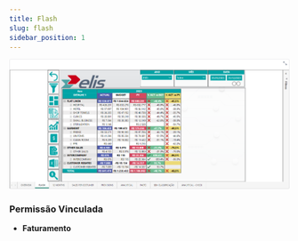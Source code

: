 ```yaml
---
title: Flash
slug: flash
sidebar_position: 1
---
```


![Alt text](image-1.png)





### Permissão Vinculada

- **Faturamento**